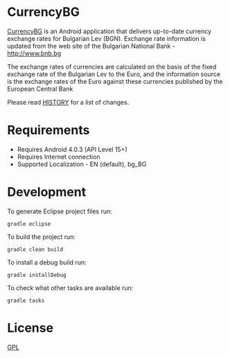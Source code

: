 CurrencyBG
=========================

[CurrencyBG](https://play.google.com/store/apps/details?id=net.vexelon.currencybg.app) is an Android application that delivers up-to-date currency exchange rates for Bulgarian Lev (BGN). Exchange rate information is updated from the web site of the Bulgarian National Bank - http://www.bnb.bg

The exchange rates of currencies are calculated on the basis of the fixed exchange rate of the Bulgarian Lev to the Euro, and the information source is the exchange rates of the Euro against these currencies published by the European Central Bank

Please read [HISTORY](HISTORY) for a list of changes.

# Requirements

  * Requires Android 4.0.3 (API Level 15+)
  * Requires Internet connection
  * Supported Localization - EN (default), bg_BG

# Development 

To generate Eclipse project files run:

    gradle eclipse
    
To build the project run:

    gradle clean build

To install a debug build run:

    gradle installDebug

To check what other tasks are available run:

    gradle tasks

# License
[GPL](LICENSE)
